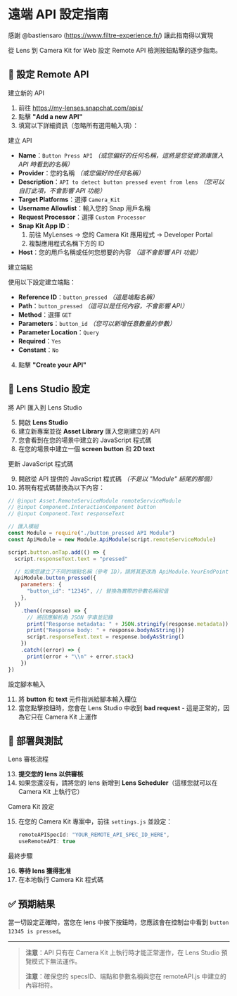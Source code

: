 # 遠端 API 設定指南

感謝 @bastiensaro (https://www.filtre-experience.fr/) 讓此指南得以實現

從 Lens 到 Camera Kit for Web 設定 Remote API 檢測按鈕點擊的逐步指南。

## 🔧 設定 Remote API

建立新的 API

1. 前往 https://my-lenses.snapchat.com/apis/
2. 點擊 **"Add a new API"**
3. 填寫以下詳細資訊（忽略所有選用輸入項）：

建立 API

- **Name**：`Button Press API` _（或您偏好的任何名稱，這將是您從資源庫匯入 API 時看到的名稱）_
- **Provider**：您的名稱 _（或您偏好的任何名稱）_
- **Description**：`API to detect button pressed event from lens` _（您可以自訂此項，不會影響 API 功能）_
- **Target Platforms**：選擇 `Camera_Kit`
- **Username Allowlist**：輸入您的 Snap 用戶名稱
- **Request Processor**：選擇 `Custom Processor`
- **Snap Kit App ID**：
  1. 前往 MyLenses → 您的 Camera Kit 應用程式 → Developer Portal
  2. 複製應用程式名稱下方的 ID
- **Host**：您的用戶名稱或任何您想要的內容 _（這不會影響 API 功能）_

建立端點

使用以下設定建立端點：

- **Reference ID**：`button_pressed` _（這是端點名稱）_
- **Path**：`button_pressed` _（這可以是任何內容，不會影響 API）_
- **Method**：選擇 `GET`
- **Parameters**：`button_id` _（您可以新增任意數量的參數）_
- **Parameter Location**：`Query`
- **Required**：`Yes`
- **Constant**：`No`

4. 點擊 **"Create your API"**

## 🎯 Lens Studio 設定

將 API 匯入到 Lens Studio

5. 開啟 **Lens Studio**
6. 建立新專案並從 **Asset Library** 匯入您剛建立的 API
7. 您會看到在您的場景中建立的 JavaScript 程式碼
8. 在您的場景中建立一個 **screen button** 和 **2D text**

更新 JavaScript 程式碼

9. 開啟從 API 提供的 JavaScript 程式碼 _（不是以 "Module" 結尾的那個）_
10. 將現有程式碼替換為以下內容：

```javascript
// @input Asset.RemoteServiceModule remoteServiceModule
// @input Component.InteractionComponent button
// @input Component.Text responseText

// 匯入模組
const Module = require("./button_pressed API Module")
const ApiModule = new Module.ApiModule(script.remoteServiceModule)

script.button.onTap.add(() => {
  script.responseText.text = "pressed"

  // 如果您建立了不同的端點名稱（參考 ID），請將其更改為 ApiModule.YourEndPoint
  ApiModule.button_pressed({
    parameters: {
      "button_id": "12345", // 替換為實際的參數名稱和值
    },
  })
    .then((response) => {
      // 將回應解析為 JSON 字串並記錄
      print("Response metadata: " + JSON.stringify(response.metadata))
      print("Response body: " + response.bodyAsString())
      script.responseText.text = response.bodyAsString()
    })
    .catch((error) => {
      print(error + "\\n" + error.stack)
    })
})
```

設定腳本輸入

11. 將 **button** 和 **text** 元件指派給腳本輸入欄位
12. 當您點擊按鈕時，您會在 Lens Studio 中收到 **bad request** - 這是正常的，因為它只在 Camera Kit 上運作

## 📱 部署與測試

Lens 審核流程

13. **提交您的 lens 以供審核**
14. 如果您還沒有，請將您的 lens 新增到 **Lens Scheduler**（這樣您就可以在 Camera Kit 上執行它）

Camera Kit 設定

15. 在您的 Camera Kit 專案中，前往 `settings.js` 並設定：
    ```javascript
    remoteAPISpecId: "YOUR_REMOTE_API_SPEC_ID_HERE",
    useRemoteAPI: true
    ```

最終步驟

16. **等待 lens 獲得批准**
17. 在本地執行 Camera Kit 程式碼

## ✅ 預期結果

當一切設定正確時，當您在 lens 中按下按鈕時，您應該會在控制台中看到 `button 12345 is pressed`。

---

> **注意**：API 只有在 Camera Kit 上執行時才能正常運作，在 Lens Studio 預覽模式下無法運作。
>
> **注意**：確保您的 specsID、端點和參數名稱與您在 remoteAPI.js 中建立的內容相符。
